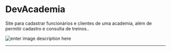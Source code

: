 DevAcademia
===========


Site para cadastrar funcionários e clientes de uma academia, além de permitir cadastro e consulta de treinos..

![enter image description here][2]

----------

 [2]: https://dl.dropboxusercontent.com/u/25443479/DevAcademia/DevAcademia.png

